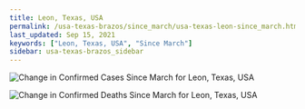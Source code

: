 ```yaml
---
title: Leon, Texas, USA
permalink: /usa-texas-brazos/since_march/usa-texas-leon-since_march.html
last_updated: Sep 15, 2021
keywords: ["Leon, Texas, USA", "Since March"]
sidebar: usa-texas-brazos_sidebar
---
```


![Change in Confirmed Cases Since March for Leon, Texas, USA](/covid_tracker/images/graphs/usa-texas-leon-delta_confirmed-since_march_graph.png)

![Change in Confirmed Deaths Since March for Leon, Texas, USA](/covid_tracker/images/graphs/usa-texas-leon-delta_deaths-since_march_graph.png)
